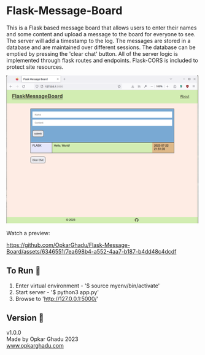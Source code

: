# Flask-Message-Board
This is a Flask based message board that allows users to enter their names and some content and upload a message to the board for everyone to see. The server will add a timestamp to the log. The messages are stored in a database and are maintained over different sessions. The database can be emptied by pressing the 'clear chat' button. All of the server logic is implemented through flask routes and endpoints. Flask-CORS is included to protect site resources.

<img src="https://github.com/OpkarGhadu/Flask-Message-Board/blob/main/assets/flaskMessageBoard.png" width="500">

Watch a preview:

https://github.com/OpkarGhadu/Flask-Message-Board/assets/6346551/7ea698b4-a552-4aa7-b187-b4dd48c4dcdf

## To Run :runner:
1. Enter virtual environment - '$ source myenv/bin/activate'
2. Start server - '$ python3 app.py'
3. Browse to 'http://127.0.0.1:5000/'

## Version :monkey:
v1.0.0\
Made by Opkar Ghadu 2023\
www.opkarghadu.com

